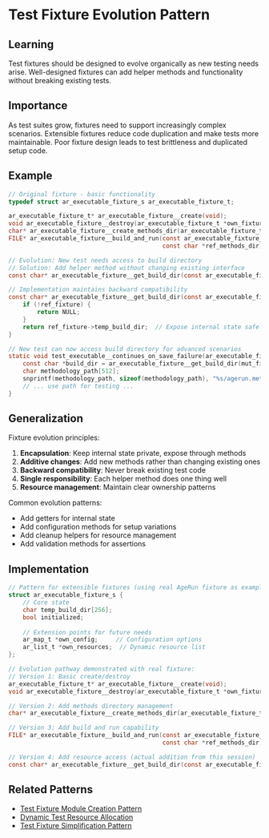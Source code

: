 # Test Fixture Evolution Pattern

## Learning
Test fixtures should be designed to evolve organically as new testing needs arise. Well-designed fixtures can add helper methods and functionality without breaking existing tests.

## Importance
As test suites grow, fixtures need to support increasingly complex scenarios. Extensible fixtures reduce code duplication and make tests more maintainable. Poor fixture design leads to test brittleness and duplicated setup code.

## Example
```c
// Original fixture - basic functionality
typedef struct ar_executable_fixture_s ar_executable_fixture_t;

ar_executable_fixture_t* ar_executable_fixture__create(void);
void ar_executable_fixture__destroy(ar_executable_fixture_t *own_fixture);
char* ar_executable_fixture__create_methods_dir(ar_executable_fixture_t *mut_fixture);
FILE* ar_executable_fixture__build_and_run(const ar_executable_fixture_t *ref_fixture, 
                                           const char *ref_methods_dir);

// Evolution: New test needs access to build directory
// Solution: Add helper method without changing existing interface
const char* ar_executable_fixture__get_build_dir(const ar_executable_fixture_t *ref_fixture);

// Implementation maintains backward compatibility
const char* ar_executable_fixture__get_build_dir(const ar_executable_fixture_t *ref_fixture) {
    if (!ref_fixture) {
        return NULL;
    }
    return ref_fixture->temp_build_dir;  // Expose internal state safely
}

// New test can now access build directory for advanced scenarios
static void test_executable__continues_on_save_failure(ar_executable_fixture_t *mut_fixture) {
    const char *build_dir = ar_executable_fixture__get_build_dir(mut_fixture);
    char methodology_path[512];
    snprintf(methodology_path, sizeof(methodology_path), "%s/agerun.methodology", build_dir);
    // ... use path for testing ...
}
```

## Generalization
Fixture evolution principles:
1. **Encapsulation**: Keep internal state private, expose through methods
2. **Additive changes**: Add new methods rather than changing existing ones
3. **Backward compatibility**: Never break existing test code
4. **Single responsibility**: Each helper method does one thing well
5. **Resource management**: Maintain clear ownership patterns

Common evolution patterns:
- Add getters for internal state
- Add configuration methods for setup variations
- Add cleanup helpers for resource management
- Add validation methods for assertions

## Implementation
```c
// Pattern for extensible fixtures (using real AgeRun fixture as example)
struct ar_executable_fixture_s {
    // Core state
    char temp_build_dir[256];
    bool initialized;
    
    // Extension points for future needs
    ar_map_t *own_config;     // Configuration options
    ar_list_t *own_resources;  // Dynamic resource list
};

// Evolution pathway demonstrated with real fixture:
// Version 1: Basic create/destroy
ar_executable_fixture_t* ar_executable_fixture__create(void);
void ar_executable_fixture__destroy(ar_executable_fixture_t *own_fixture);

// Version 2: Add methods directory management
char* ar_executable_fixture__create_methods_dir(ar_executable_fixture_t *mut_fixture);

// Version 3: Add build and run capability
FILE* ar_executable_fixture__build_and_run(const ar_executable_fixture_t *ref_fixture,
                                           const char *ref_methods_dir);

// Version 4: Add resource access (actual addition from this session)
const char* ar_executable_fixture__get_build_dir(const ar_executable_fixture_t *ref_fixture);
```

## Related Patterns
- [Test Fixture Module Creation Pattern](test-fixture-module-creation-pattern.md)
- [Dynamic Test Resource Allocation](dynamic-test-resource-allocation.md)
- [Test Fixture Simplification Pattern](test-fixture-simplification-pattern.md)